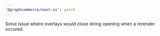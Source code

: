 ```yaml
---
'@graphcommerce/next-ui': patch
---
```


Solve issue where overlays would close diring opening when a rerender occured.
